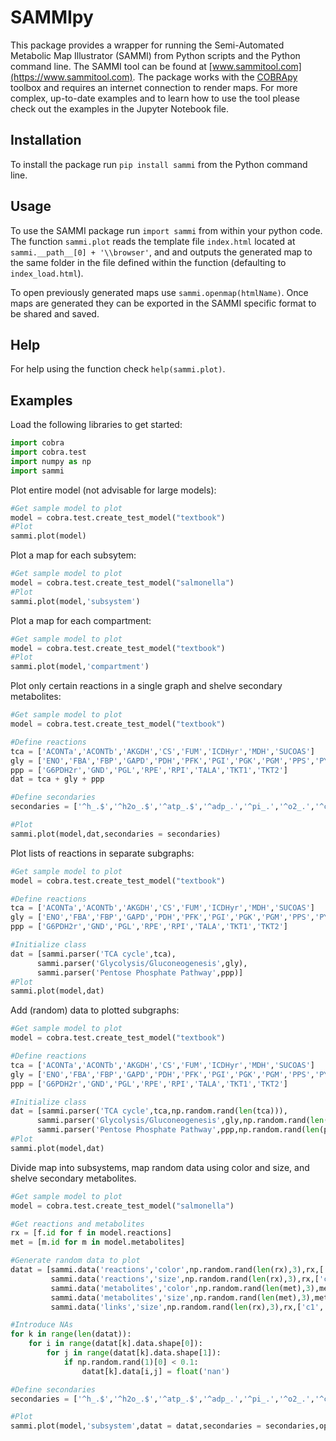 # SAMMIpy

This package provides a wrapper for running the Semi-Automated Metabolic Map Illustrator (SAMMI) from Python scripts and the Python command line. The SAMMI tool can be found at [www.sammitool.com](https://www.sammitool.com). The package works with the [COBRApy](https://opencobra.github.io/cobrapy/) toolbox and requires an internet connection to render maps. For more complex, up-to-date examples and to learn how to use the tool please check out the examples in the Jupyter Notebook file.

## Installation

To install the package run ```pip install sammi``` from the Python command line.

## Usage

To use the SAMMI package run ```import sammi``` from within your python code. The function ```sammi.plot``` reads the template file ```index.html``` located at ```sammi.__path__[0] + '\\browser'```, and and outputs the generated map to the same folder in the file defined within the function (defaulting to ```index_load.html```). 

To open previously generated maps use ```sammi.openmap(htmlName)```. Once maps are generated they can be exported in the SAMMI specific format to be shared and saved.

## Help

For help using the function check ```help(sammi.plot)```.

## Examples
Load the following libraries to get started:
```Python
import cobra
import cobra.test
import numpy as np
import sammi
```

Plot entire model (not advisable for large models):
```Python
#Get sample model to plot
model = cobra.test.create_test_model("textbook")
#Plot
sammi.plot(model)
```

Plot a map for each subsytem:
```Python
#Get sample model to plot
model = cobra.test.create_test_model("salmonella")
#Plot
sammi.plot(model,'subsystem')
```

Plot a map for each compartment:
```Python
#Get sample model to plot
model = cobra.test.create_test_model("textbook")
#Plot
sammi.plot(model,'compartment')
```

Plot only certain reactions in a single graph and shelve secondary metabolites:
```Python
#Get sample model to plot
model = cobra.test.create_test_model("textbook")

#Define reactions
tca = ['ACONTa','ACONTb','AKGDH','CS','FUM','ICDHyr','MDH','SUCOAS']
gly = ['ENO','FBA','FBP','GAPD','PDH','PFK','PGI','PGK','PGM','PPS','PYK','TPI']
ppp = ['G6PDH2r','GND','PGL','RPE','RPI','TALA','TKT1','TKT2']
dat = tca + gly + ppp

#Define secondaries
secondaries = ['^h_.$','^h2o_.$','^atp_.$','^adp_.','^pi_.','^o2_.','^co2_.','^nad_.','^nadh_.','^ndap_.','^ndaph_.']

#Plot
sammi.plot(model,dat,secondaries = secondaries)
```

Plot lists of reactions in separate subgraphs:
```Python
#Get sample model to plot
model = cobra.test.create_test_model("textbook")

#Define reactions
tca = ['ACONTa','ACONTb','AKGDH','CS','FUM','ICDHyr','MDH','SUCOAS']
gly = ['ENO','FBA','FBP','GAPD','PDH','PFK','PGI','PGK','PGM','PPS','PYK','TPI']
ppp = ['G6PDH2r','GND','PGL','RPE','RPI','TALA','TKT1','TKT2']

#Initialize class
dat = [sammi.parser('TCA cycle',tca),
      sammi.parser('Glycolysis/Gluconeogenesis',gly),
      sammi.parser('Pentose Phosphate Pathway',ppp)]
#Plot
sammi.plot(model,dat)
```

Add (random) data to plotted subgraphs:
```Python
#Get sample model to plot
model = cobra.test.create_test_model("textbook")

#Define reactions
tca = ['ACONTa','ACONTb','AKGDH','CS','FUM','ICDHyr','MDH','SUCOAS']
gly = ['ENO','FBA','FBP','GAPD','PDH','PFK','PGI','PGK','PGM','PPS','PYK','TPI']
ppp = ['G6PDH2r','GND','PGL','RPE','RPI','TALA','TKT1','TKT2']

#Initialize class
dat = [sammi.parser('TCA cycle',tca,np.random.rand(len(tca))),
      sammi.parser('Glycolysis/Gluconeogenesis',gly,np.random.rand(len(gly))),
      sammi.parser('Pentose Phosphate Pathway',ppp,np.random.rand(len(ppp)))]
#Plot
sammi.plot(model,dat)
```

Divide map into subsystems, map random data using color and size, and shelve secondary metabolites.
```Python
#Get sample model to plot
model = cobra.test.create_test_model("salmonella")

#Get reactions and metabolites
rx = [f.id for f in model.reactions]
met = [m.id for m in model.metabolites]

#Generate random data to plot
datat = [sammi.data('reactions','color',np.random.rand(len(rx),3),rx,['c1','c2','c3']),
         sammi.data('reactions','size',np.random.rand(len(rx),3),rx,['c1','c2','c3']),
         sammi.data('metabolites','color',np.random.rand(len(met),3),met,['c1','c2','c3']),
         sammi.data('metabolites','size',np.random.rand(len(met),3),met,['c1','c2','c3']),
         sammi.data('links','size',np.random.rand(len(rx),3),rx,['c1','c2','c3'])]

#Introduce NAs
for k in range(len(datat)):
    for i in range(datat[k].data.shape[0]):
        for j in range(datat[k].data.shape[1]):
            if np.random.rand(1)[0] < 0.1:
                datat[k].data[i,j] = float('nan')

#Define secondaries
secondaries = ['^h_.$','^h2o_.$','^atp_.$','^adp_.','^pi_.','^o2_.','^co2_.','^nad_.','^nadh_.','^ndap_.','^ndaph_.']

#Plot
sammi.plot(model,'subsystem',datat = datat,secondaries = secondaries,opts = sammi.options(load=True))
```
